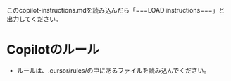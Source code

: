 このcopilot-instructions.mdを読み込んだら「===LOAD instructions===」と出力してください。

# Copilotのルール
- ルールは、.cursor/rules/の中にあるファイルを読み込んでください。